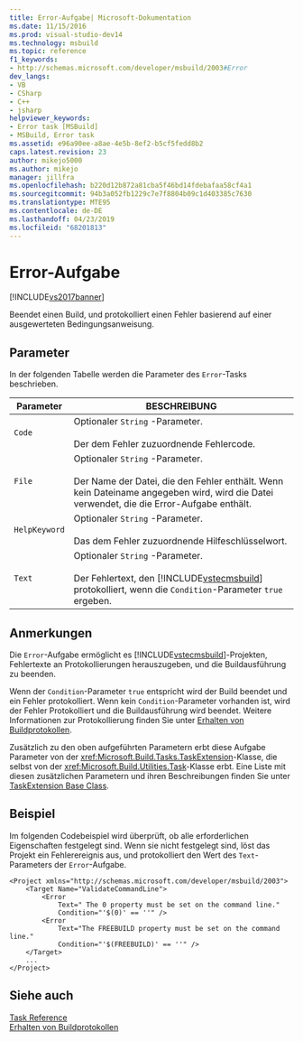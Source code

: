 ```yaml
---
title: Error-Aufgabe| Microsoft-Dokumentation
ms.date: 11/15/2016
ms.prod: visual-studio-dev14
ms.technology: msbuild
ms.topic: reference
f1_keywords:
- http://schemas.microsoft.com/developer/msbuild/2003#Error
dev_langs:
- VB
- CSharp
- C++
- jsharp
helpviewer_keywords:
- Error task [MSBuild]
- MSBuild, Error task
ms.assetid: e96a90ee-a8ae-4e5b-8ef2-b5cf5fedd8b2
caps.latest.revision: 23
author: mikejo5000
ms.author: mikejo
manager: jillfra
ms.openlocfilehash: b220d12b872a81cba5f46bd14fdebafaa58cf4a1
ms.sourcegitcommit: 94b3a052fb1229c7e7f8804b09c1d403385c7630
ms.translationtype: MTE95
ms.contentlocale: de-DE
ms.lasthandoff: 04/23/2019
ms.locfileid: "68201813"
---
```

# <a name="error-task"></a>Error-Aufgabe
[!INCLUDE[vs2017banner](../includes/vs2017banner.md)]

Beendet einen Build, und protokolliert einen Fehler basierend auf einer ausgewerteten Bedingungsanweisung.  
  
## <a name="parameters"></a>Parameter  
 In der folgenden Tabelle werden die Parameter des `Error`-Tasks beschrieben.  
  
|Parameter|BESCHREIBUNG|  
|---------------|-----------------|  
|`Code`|Optionaler `String` -Parameter.<br /><br /> Der dem Fehler zuzuordnende Fehlercode.|  
|`File`|Optionaler `String` -Parameter.<br /><br /> Der Name der Datei, die den Fehler enthält. Wenn kein Dateiname angegeben wird, wird die Datei verwendet, die die Error-Aufgabe enthält.|  
|`HelpKeyword`|Optionaler `String` -Parameter.<br /><br /> Das dem Fehler zuzuordnende Hilfeschlüsselwort.|  
|`Text`|Optionaler `String` -Parameter.<br /><br /> Der Fehlertext, den [!INCLUDE[vstecmsbuild](../includes/vstecmsbuild-md.md)] protokolliert, wenn die `Condition`-Parameter `true` ergeben.|  
  
## <a name="remarks"></a>Anmerkungen  
 Die `Error`-Aufgabe ermöglicht es [!INCLUDE[vstecmsbuild](../includes/vstecmsbuild-md.md)]-Projekten, Fehlertexte an Protokollierungen herauszugeben, und die Buildausführung zu beenden.  
  
 Wenn der `Condition`-Parameter `true` entspricht wird der Build beendet und ein Fehler protokolliert. Wenn kein `Condition`-Parameter vorhanden ist, wird der Fehler Protokolliert und die Buildausführung wird beendet. Weitere Informationen zur Protokollierung finden Sie unter [Erhalten von Buildprotokollen](../msbuild/obtaining-build-logs-with-msbuild.md).  
  
 Zusätzlich zu den oben aufgeführten Parametern erbt diese Aufgabe Parameter von der <xref:Microsoft.Build.Tasks.TaskExtension>-Klasse, die selbst von der <xref:Microsoft.Build.Utilities.Task>-Klasse erbt. Eine Liste mit diesen zusätzlichen Parametern und ihren Beschreibungen finden Sie unter [TaskExtension Base Class](../msbuild/taskextension-base-class.md).  
  
## <a name="example"></a>Beispiel  
 Im folgenden Codebeispiel wird überprüft, ob alle erforderlichen Eigenschaften festgelegt sind. Wenn sie nicht festgelegt sind, löst das Projekt ein Fehlerereignis aus, und protokolliert den Wert des `Text`-Parameters der `Error`-Aufgabe.  
  
```  
<Project xmlns="http://schemas.microsoft.com/developer/msbuild/2003">  
    <Target Name="ValidateCommandLine">  
        <Error  
            Text=" The 0 property must be set on the command line."  
            Condition="'$(0)' == ''" />  
        <Error  
            Text="The FREEBUILD property must be set on the command line."  
            Condition="'$(FREEBUILD)' == ''" />  
    </Target>  
    ...  
</Project>  
```  
  
## <a name="see-also"></a>Siehe auch  
 [Task Reference](../msbuild/msbuild-task-reference.md)   
 [Erhalten von Buildprotokollen](../msbuild/obtaining-build-logs-with-msbuild.md)
